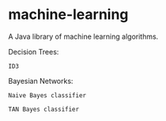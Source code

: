 machine-learning
================

A Java library of machine learning algorithms.

Decision Trees:
   
    ID3
    
Bayesian Networks:
   
    Naive Bayes classifier
    
    TAN Bayes classifier
    



